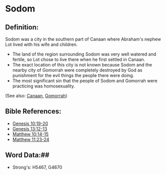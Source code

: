 # Sodom #

## Definition: ##

Sodom was a city in the southern part of Canaan where Abraham's nephew Lot lived with his wife and children.

* The land of the region surrounding Sodom was very well watered and fertile, so Lot chose to live there when he first settled in Canaan.
* The exact location of this city is not known because Sodom and the nearby city of Gomorrah were completely destroyed by God as punishment for the evil things the people there were doing.
* The most significant sin that the people of Sodom and Gomorrah were practicing was homosexuality.

(See also: [Canaan](canaan.md), [Gomorrah](gomorrah.md))

## Bible References: ##

* [Genesis 10:19-20](rc://en/tn/help/gen/10/19)
* [Genesis 13:12-13](rc://en/tn/help/gen/13/12)
* [Matthew 10:14-15](rc://en/tn/help/mat/10/14)
* [Matthew 11:23-24](rc://en/tn/help/mat/11/23)

## Word Data:##

* Strong's: H5467, G4670
